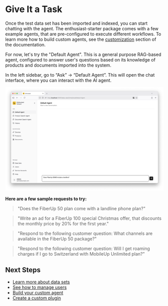 # Give It a Task

Once the test data set has been imported and indexed, you can start chatting with the agent.
The enthusiast-starter package comes with a few example agents, that are pre-configured to execute different workflows. To learn more how to build custom agents, see the [customization](/docs/customization/system-architecture/) section of the documentation.

For now, let's try the "Default Agent". This is a general purpose RAG-based agent, configured to answer user's questions based on its knowledge of products and documents imported into the system.

In the left sidebar, go to “Ask” → “Default Agent”. This will open the chat interface, where you can interact with the AI agent.

![Chat with default agent](./img/chat-with-default-agent.png)

**Here are a few sample requests to try:**

> "Does the FiberUp 50 plan come with a landline phone plan?"

> "Write an ad for a FiberUp 100 special Christmas offer, that discounts the monthly price by 20% for the first year."

> "Respond to the following customer question: What channels are available in the FiberUp 50 package?"

> "Respond to the following customer question: Will I get roaming charges if I go to Switzerland with MobileUp Unlimited plan?"

## Next Steps

- [Learn more about data sets](/docs/management/data-sets)
- [See how to manage users](/docs/management/users)
- [Build your custom agent](/docs/agents/agent-architecture)
- [Create a custom plugin](/docs/plugins/create-custom-plugin)
